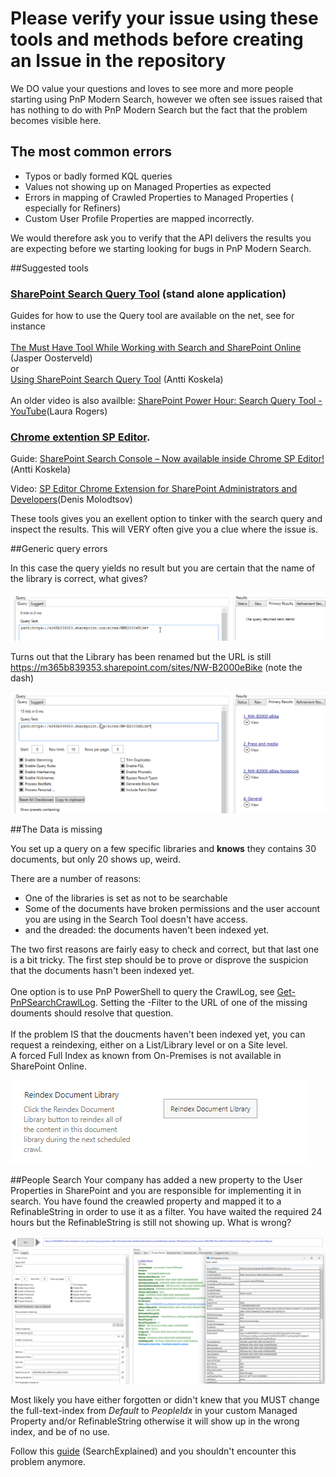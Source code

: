 <h1>Please verify your issue using these tools and methods before creating an Issue in the repository </h1>

We DO value your questions and loves to see more and more people starting using PnP Modern Search, however we often see issues raised that has nothing to do with PnP Modern Search but the fact that the problem becomes visible here.

## The most common errors 

* Typos or badly formed KQL queries
* Values not showing up on Managed Properties as expected
* Errors in mapping of Crawled Properties to Managed Properties ( especially for Refiners)
* Custom User Profile Properties are mapped incorrectly. 


We would therefore ask you to verify that the API delivers the results you are expecting before we starting looking for bugs in PnP Modern Search.


##Suggested tools
<br>
<h3><a href = "https://github.com/pnp/PnP-Tools/tree/master/Solutions/SharePoint.Search.QueryTool">SharePoint Search Query Tool</a>
  (stand alone application) </h3>
  
  Guides for how to use the Query tool are available on the net, see for instance<br><br>
  <a href = "https://petri.com/the-must-have-tool-while-working-with-search-and-sharepoint-online/"> The Must Have Tool While Working with Search and SharePoint Online</a> (Jasper Oosterveld) <br>or<br> <a href = "https://www.google.com/url?sa=t&rct=j&q=&esrc=s&source=web&cd=&cad=rja&uact=8&ved=2ahUKEwie3Ozbo4z9AhUNwAIHHV3PAhAQFnoECDcQAQ&url=https%3A%2F%2Fwww.koskila.net%2Fusing-sharepoint-search-query-tool-investigate-search-index-issues-sharepoint-online%2F&usg=AOvVaw2huXW4dSemLPbsduasUNXZ">Using SharePoint Search Query Tool</a> (Antti Koskela)<br><br>
  An older video is also availble: <a href = "https://www.google.com/url?sa=t&rct=j&q=&esrc=s&source=video&cd=&cad=rja&uact=8&ved=2ahUKEwiQ_4fypIz9AhVRM-wKHe8_AuIQtwJ6BAgJEAI&url=https%3A%2F%2Fwww.youtube.com%2Fwatch%3Fv%3DBykEEMKNhHs&usg=AOvVaw2KsKUkKWLUOIBLLyFHE4AT">SharePoint Power Hour: Search Query Tool - YouTube</a>(Laura Rogers)
  
  
  <h3><a href = "https://chrome.google.com/webstore/detail/sp-editor/ecblfcmjnbbgaojblcpmjoamegpbodhd">Chrome extention SP Editor</a>.</h3>

Guide:  <a href = "https://www.koskila.net/sharepoint-search-console-now-available-inside-chrome-sp-editor/">SharePoint Search Console – Now available inside Chrome SP Editor!</a>(Antti Koskela)



Video: <a href ="https://www.youtube.com/watch?v=KaIL4ZWDRsk">SP Editor Chrome Extension for SharePoint Administrators and Developers</a>(Denis Molodtsov)




These tools gives you an exellent option to tinker with the search query and inspect the results. This will VERY often give you a clue where the issue is.


##Generic query errors

In this case the query yields no result but you are certain that the name of the library is correct, what gives?


![Wrong query 1](assets/using-query-tools/wrongQuery1.png)


Turns out that the Library has been renamed but the URL is still https://m365b839353.sharepoint.com/sites/NW-B2000eBike  (note the dash)

![Right query 1](assets/using-query-tools/rightQuery1.png)

##The Data is missing

You set up a query on a few specific libraries and <b>knows</b> they contains 30 documents, but only 20 shows up, weird.

There are a number of reasons:<br>
- One of the libraries is set as not to be searchable<br>
- Some of the documents have broken permissions and the user account you are using in the Search Tool doesn't have access.<br>
- and the dreaded: the documents haven't been indexed yet.

The two first reasons are fairly easy to check and correct, but that last one is a bit tricky. 
The first step should be to prove or disprove the suspicion that the documents hasn't been indexed yet.<br><br> One option is to use PnP PowerShell to query the CrawlLog, see <a href = "https://pnp.github.io/powershell/cmdlets/Get-PnPSearchCrawlLog.html">Get-PnPSearchCrawlLog</a>. Setting the -Filter to the URL of one of the missing douments should resolve that question.<br><br>
If the problem IS that the doucments haven't been indexed yet, you can request a reindexing, either on a List/Library level or on a Site level.<br> A forced Full Index as known from On-Premises is not available in SharePoint Online.

![Reindex Library ](assets/using-query-tools/ReindexLibrary.png)


##People Search
Your company has added a new property to the User Properties in SharePoint and you are responsible for implementing it in search. You have found the creawled property and mapped it to a RefinableString in order to use it as a filter. You have waited the required 24 hours but the RefinableString is still not showing up. What is wrong?

![People Search ](assets/using-query-tools/PeopleSearch.png)

Most likely you have either forgotten or didn't knew that you MUST change the full-text-index from <i>Default</i> to <i>PeopleIdx</i> in your custom Managed Property and/or RefinableString otherwise it will show up in the wrong index, and be of no use.

Follow this <a href = "https://searchexplained.com/how-to-make-sure-your-user-profiles-show-up-in-search/">guide</a>  (SearchExplained) and you shouldn't encounter this problem anymore.


